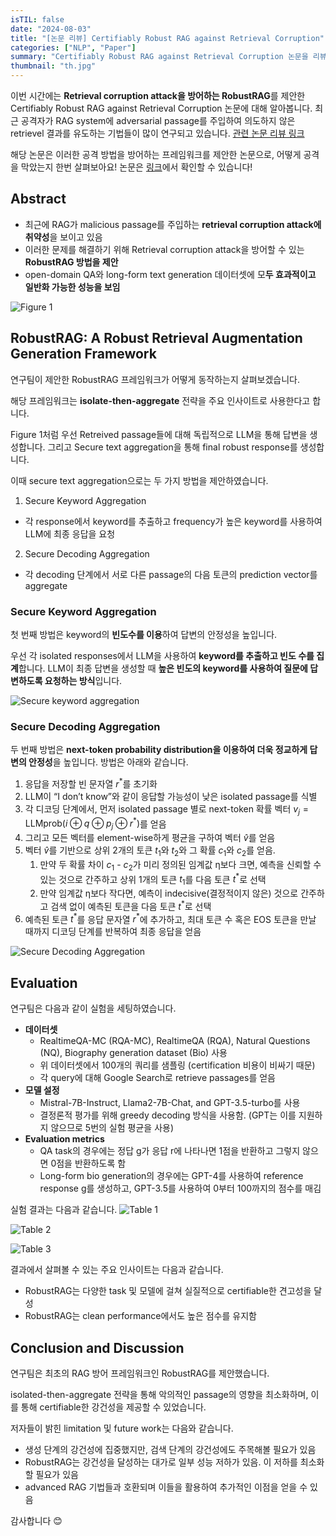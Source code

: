 ```yaml
---
isTIL: false
date: "2024-08-03"
title: "[논문 리뷰] Certifiably Robust RAG against Retrieval Corruption"
categories: ["NLP", "Paper"]
summary: "Certifiably Robust RAG against Retrieval Corruption 논문을 리뷰합니다."
thumbnail: "th.jpg"
---
```


이번 시간에는 **Retrieval corruption attack을 방어하는 RobustRAG**를 제안한 Certifiably Robust RAG against Retrieval Corruption 논문에 대해 알아봅니다. 최근 공격자가 RAG system에 adversarial passage를 주입하여 의도하지 않은 retrievel 결과를 유도하는 기법들이 많이 연구되고 있습니다. [관련 논문 리뷰 링크](https://facerain.github.io/corpus-poisoning-attack-paper/content/)

해당 논문은 이러한 공격 방법을 방어하는 프레임워크를 제안한 논문으로, 어떻게 공격을 막았는지 한번 살펴보아요! 논문은 [링크](https://arxiv.org/abs/2405.15556)에서 확인할 수 있습니다!

## Abstract

- 최근에 RAG가 malicious passage를 주입하는 **retrieval corruption attack에 취약성**을 보이고 있음
- 이러한 문제를 해결하기 위해 Retrieval corruption attack을 방어할 수 있는 **RobustRAG 방법을 제안**
- open-domain QA와 long-form text generation 데이터셋에 모**두 효과적이고 일반화 가능한 성능을 보임**


![Figure 1](image.png)
## RobustRAG: A Robust Retrieval Augmentation Generation Framework

연구팀이 제안한 RobustRAG 프레임워크가 어떻게 동작하는지 살펴보겠습니다.

해당 프레임워크는 **isolate-then-aggregate** 전략을 주요 인사이트로 사용한다고 합니다.

Figure 1처럼 우선 Retreived passage들에 대해 독립적으로 LLM을 통해 답변을 생성합니다. 그리고 Secure text aggregation을 통해 final robust response를 생성합니다.

이때 secure text aggregation으로는 두 가지 방법을 제안하였습니다.

1. Secure Keyword Aggregation
  - 각 response에서 keyword를 추출하고 frequency가 높은 keyword를 사용하여 LLM에 최종 응답을 요청
2. Secure Decoding Aggregation 
  - 각 decoding 단계에서 서로 다른 passage의 다음 토큰의 prediction vector를 aggregate

### Secure Keyword Aggregation

첫 번째 방법은 keyword의 **빈도수를 이용**하여 답변의 안정성을 높입니다.

우선 각 isolated responses에서 LLM을 사용하여 **keyword를 추출하고 빈도 수를 집계**합니다. LLM이 최종 답변을 생성할 때 **높은 빈도의 keyword를 사용하여 질문에 답변하도록 요청하는 방식**입니다.

![Secure keyword aggregation](image-1.png)

### Secure Decoding Aggregation

두 번째 방법은 **next-token probability distribution을 이용하여 더욱 정교하게 답변의 안정성**을 높입니다. 방법은 아래와 같습니다.

1. 응답을 저장할 빈 문자열 $r^*$를 초기화
2. LLM이 “I don’t know”와 같이 응답할 가능성이 낮은 isolated passage를 식별
3. 각 디코딩 단계에서, 먼저 isolated passage 별로 next-token 확률 벡터 $v_j = \text{LLMprob}(i \oplus q \oplus p_j \oplus r^*)$를 얻음
4. 그리고 모든 벡터를 element-wise하게 평균을 구하여 벡터 $\hat{v}$를 얻음
5. 벡터 $\hat{v}$를 기반으로 상위 2개의 토큰 $t_1$와 $t_2$와 그 확률 $c_1$와 $c_2$를 얻음. 
    1. 만약 두 확률 차이 $c_1$ - $c_2$가 미리 정의된 임계값 η보다 크면,  예측을 신뢰할 수 있는 것으로 간주하고 상위 1개의 토큰 $t_1$를 다음 토큰 $t^*$로 선택
    2. 만약 임계값 η보다 작다면, 예측이 indecisive(결정적이지 않은) 것으로 간주하고 검색 없이 예측된 토큰을 다음 토큰 $t^*$로 선택
6. 예측된 토큰 $t^*$를 응답 문자열  $r^*$에 추가하고, 최대 토큰 수 혹은 EOS 토큰을 만날 때까지 디코딩 단계를 반복하여 최종 응답을 얻음

![Secure Decoding Aggregation](image-2.png)

## Evaluation

연구팀은 다음과 같이 실험을 세팅하였습니다.

- **데이터셋**
    - RealtimeQA-MC (RQA-MC), RealtimeQA (RQA), Natural Questions (NQ), Biography generation dataset (Bio) 사용
    - 위 데이터셋에서 100개의 쿼리를 샘플링 (certification 비용이 비싸기 때문)
    - 각 query에 대해 Google Search로 retrieve passages를 얻음
- **모델 설정**
    - Mistral-7B-Instruct, Llama2-7B-Chat, and GPT-3.5-turbo를 사용
    - 결정론적 평가를 위해 greedy decoding 방식을 사용함. (GPT는 이를 지원하지 않으므로 5번의 실험 평균을 사용)
- **Evaluation metrics**
    - QA task의 경우에는 정답 g가 응답 r에 나타나면 1점을 반환하고 그렇지 않으면 0점을 반환하도록 함
    - Long-form bio generation의 경우에는 GPT-4를 사용하여 reference response g를 생성하고, GPT-3.5를 사용하여 0부터 100까지의 점수를 매김

실험 결과는 다음과 같습니다.
![Table 1](image-3.png)

![Table 2](image-4.png)

![Table 3](image-5.png)

결과에서 살펴볼 수 있는 주요 인사이트는 다음과 같습니다.

- RobustRAG는 다양한 task 및 모델에 걸쳐 실질적으로 certifiable한 견고성을 달성
- RobustRAG는 clean performance에서도 높은 점수를 유지함

## Conclusion and Discussion

연구팀은 최초의 RAG 방어 프레임워크인 RobustRAG를 제안했습니다.

isolated-then-aggregate 전략을 통해 악의적인 passage의 영향을 최소화하며, 이를 통해 certifiable한 강건성을 제공할 수 있었습니다.

저자들이 밝힌 limitation 및 future work는 다음와 같습니다.

- 생성 단계의 강건성에 집중했지만, 검색 단계의 강건성에도 주목해볼 필요가 있음
- RobustRAG는 강건성을 달성하는 대가로 일부 성능 저하가 있음. 이 저하를 최소화할 필요가 있음
- advanced RAG 기법들과 호환되며 이들을 활용하여 추가적인 이점을 얻을 수 있음

감사합니다 😊
